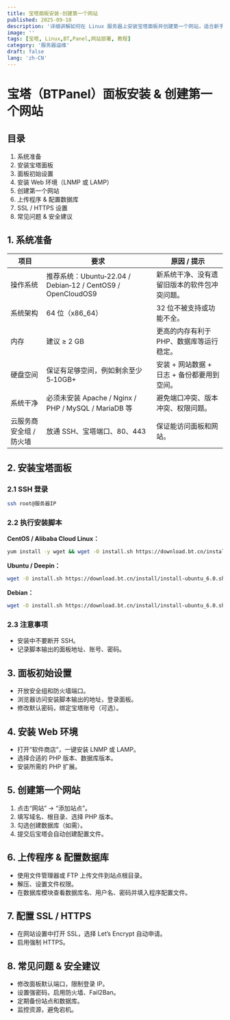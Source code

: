 ```yaml
---
title: 宝塔面板安装-创建第一个网站
published: 2025-09-18
description: '详细讲解如何在 Linux 服务器上安装宝塔面板并创建第一个网站，适合新手入门。'
image: ''
tags: [宝塔, Linux,BT,Panel,网站部署, 教程]
category: '服务器运维'
draft: false
lang: 'zh-CN'
---
```


# 宝塔（BTPanel）面板安装 & 创建第一个网站
## 目录

1. 系统准备  
2. 安装宝塔面板  
3. 面板初始设置  
4. 安装 Web 环境（LNMP 或 LAMP）  
5. 创建第一个网站  
6. 上传程序 & 配置数据库  
7. SSL / HTTPS 设置  
8. 常见问题 & 安全建议  

## 1. 系统准备

| 项目 | 要求 | 原因 / 提示 |
|---|---|---|
| 操作系统 | 推荐系统：Ubuntu‑22.04 / Debian‑12 / CentOS9 / OpenCloudOS9 | 新系统干净、没有遗留旧版本的软件包冲突问题。 |
| 系统架构 | 64 位（x86_64） | 32 位不被支持或功能不全。 |
| 内存 | 建议 ≥ 2 GB | 更高的内存有利于 PHP、数据库等运行稳定。 |
| 硬盘空间 | 保证有足够空间，例如剩余至少 5‑10GB+ | 安装 + 网站数据 + 日志 + 备份都要用到空间。 |
| 系统干净 | 必须未安装 Apache / Nginx / PHP / MySQL / MariaDB 等 | 避免端口冲突、版本冲突、权限问题。 |
| 云服务商安全组 / 防火墙 | 放通 SSH、宝塔端口、80、443 | 保证能访问面板和网站。 |

## 2. 安装宝塔面板

### 2.1 SSH 登录

```bash
ssh root@服务器IP
```

### 2.2 执行安装脚本

**CentOS / Alibaba Cloud Linux：**

```bash
yum install -y wget && wget -O install.sh https://download.bt.cn/install/install_6.0.sh && sh install.sh
```

**Ubuntu / Deepin：**

```bash
wget -O install.sh https://download.bt.cn/install/install-ubuntu_6.0.sh && sudo bash install.sh
```

**Debian：**

```bash
wget -O install.sh https://download.bt.cn/install/install-ubuntu_6.0.sh && bash install.sh
```

### 2.3 注意事项

- 安装中不要断开 SSH。
- 记录脚本输出的面板地址、账号、密码。

## 3. 面板初始设置

- 开放安全组和防火墙端口。
- 浏览器访问安装脚本输出的地址，登录面板。
- 修改默认密码，绑定宝塔账号（可选）。

## 4. 安装 Web 环境

- 打开“软件商店”，一键安装 LNMP 或 LAMP。
- 选择合适的 PHP 版本、数据库版本。
- 安装所需的 PHP 扩展。

## 5. 创建第一个网站

1. 点击“网站” → “添加站点”。  
2. 填写域名、根目录、选择 PHP 版本。  
3. 勾选创建数据库（如需）。  
4. 提交后宝塔会自动创建配置文件。

## 6. 上传程序 & 配置数据库

- 使用文件管理器或 FTP 上传文件到站点根目录。  
- 解压、设置文件权限。  
- 在数据库模块查看数据库名、用户名、密码并填入程序配置文件。

## 7. 配置 SSL / HTTPS

- 在网站设置中打开 SSL，选择 Let’s Encrypt 自动申请。  
- 启用强制 HTTPS。

## 8. 常见问题 & 安全建议

- 修改面板默认端口，限制登录 IP。  
- 设置强密码，启用防火墙、Fail2Ban。  
- 定期备份站点和数据库。  
- 监控资源，避免宕机。
